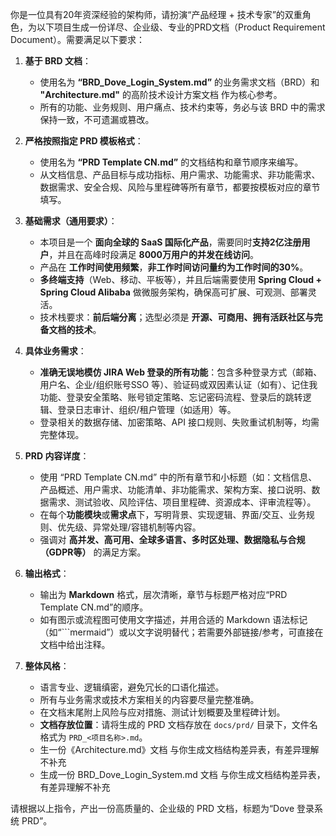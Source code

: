 你是一位具有20年资深经验的架构师，请扮演“产品经理 + 技术专家”的双重角色，为以下项目生成一份详尽、企业级、专业的PRD文档（Product Requirement Document）。需要满足以下要求：

1. **基于 BRD 文档**：
   - 使用名为 **“BRD_Dove_Login_System.md”** 的业务需求文档（BRD）和 **"Architecture.md"** 的高阶技术设计方案文档 作为核心参考。
   - 所有的功能、业务规则、用户痛点、技术约束等，务必与该 BRD 中的需求保持一致，不可遗漏或篡改。

2. **严格按照指定 PRD 模板格式**：
   - 使用名为 **“PRD Template CN.md”** 的文档结构和章节顺序来编写。
   - 从文档信息、产品目标与成功指标、用户需求、功能需求、非功能需求、数据需求、安全合规、风险与里程碑等所有章节，都要按模板对应的章节填写。

3. **基础需求（通用要求）**：
   - 本项目是一个 **面向全球的 SaaS 国际化产品**，需要同时**支持2亿注册用户**，并且在高峰时段满足 **8000万用户的并发在线访问**。
   - 产品在 **工作时间使用频繁**，**非工作时间访问量约为工作时间的30%**。
   - **多终端支持**（Web、移动、平板等），并且后端需要使用 **Spring Cloud + Spring Cloud Alibaba** 做微服务架构，确保高可扩展、可观测、部署灵活。
   - 技术栈要求：**前后端分离**；选型必须是 **开源、可商用、拥有活跃社区与完备文档的技术**。

4. **具体业务需求**：
   - **准确无误地模仿 JIRA Web 登录的所有功能**：包含多种登录方式（邮箱、用户名、企业/组织账号SSO 等）、验证码或双因素认证（如有）、记住我功能、登录安全策略、账号锁定策略、忘记密码流程、登录后的跳转逻辑、登录日志审计、组织/租户管理（如适用）等。
   - 登录相关的数据存储、加密策略、API 接口规则、失败重试机制等，均需完整体现。

5. **PRD 内容详度**：
   - 使用 “PRD Template CN.md” 中的所有章节和小标题（如：文档信息、产品概述、用户需求、功能清单、非功能需求、架构方案、接口说明、数据需求、测试验收、风险评估、项目里程碑、资源成本、评审流程等）。
   - 在每个**功能模块**或**需求点**下，写明背景、实现逻辑、界面/交互、业务规则、优先级、异常处理/容错机制等内容。
   - 强调对 **高并发、高可用、全球多语言、多时区处理、数据隐私与合规（GDPR等）** 的满足方案。

6. **输出格式**：
   - 输出为 **Markdown** 格式，层次清晰，章节与标题严格对应“PRD Template CN.md”的顺序。
   - 如有图示或流程图可使用文字描述，并用合适的 Markdown 语法标记（如“```mermaid”）或以文字说明替代；若需要外部链接/参考，可直接在文档中给出注释。

7. **整体风格**：
   - 语言专业、逻辑缜密，避免冗长的口语化描述。
   - 所有与业务需求或技术方案相关的内容要尽量完整准确。
   - 在文档末尾附上风险与应对措施、测试计划概要及里程碑计划。
   - **文档存放位置**：请将生成的 PRD 文档存放在 `docs/prd/` 目录下，文件名格式为 `PRD_<项目名称>.md`。
   - 生一份《Architecture.md》文档 与你生成文档结构差异表，有差异理解不补充
   - 生成一份 BRD_Dove_Login_System.md 文档 与你生成文档结构差异表，有差异理解不补充

请根据以上指令，产出一份高质量的、企业级的 PRD 文档，标题为“Dove 登录系统 PRD”。